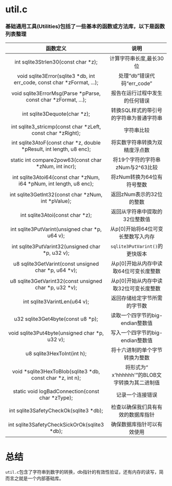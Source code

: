 # util.c
### 基础通用工具(Utilities)包括了一些基本的函数或方法库，以下是函数列表整理
|函数定义|说明|
|:----:|:----:|
|int sqlite3Strlen30(const char *z);|计算字符串长度,最长30位
|void sqlite3Error(sqlite3 *db, int err_code, const char *zFormat, ...);|处理“db”错误代码“err_code”
|void sqlite3ErrorMsg(Parse *pParse, const char *zFormat, ...);|报告在运行过程中发生的任何错误
|int sqlite3Dequote(char *z);|转换SQL样式的带引号的字符串为普通字符串
|int sqlite3_stricmp(const char *zLeft, const char *zRight);|字符串比较
|int sqlite3AtoF(const char *z, double *pResult, int length, u8 enc);|将实数字符串转换为双精度浮点数
|static int compare2pow63(const char *zNum, int incr);|将19个字符的字符串zNum与2^63比较
|int sqlite3Atoi64(const char *zNum, i64 *pNum, int length, u8 enc);|将zNum转换为64位有符号整数
|int sqlite3GetInt32(const char *zNum, int *pValue);|返回zNum表示的32位的整数
|int sqlite3Atoi(const char *z);|返回从字符串中提取的32位整数值
|int sqlite3PutVarint(unsigned char *p, u64 v);|从p\[0]开始将64位可变长整数写入内存
|int sqlite3PutVarint32(unsigned char *p, u32 v);|`sqlite3PutVarint()`的更快版本
|u8 sqlite3GetVarint(const unsigned char *p, u64 *v);|从p\[0]开始从内存中读取64位可变长度整数
|u8 sqlite3GetVarint32(const unsigned char *p, u32 *v);|从p\[0]开始从内存中读取32位可变长度整数
|int sqlite3VarintLen(u64 v);|返回存储给定字节所需的字节数
|u32 sqlite3Get4byte(const u8 *p);|读取一个四字节的big-endian整数值
|void sqlite3Put4byte(unsigned char *p, u32 v);|写入一个四字节的big-endian整数值
|u8 sqlite3HexToInt(int h);|将十六进制的单个字节转换为整数
|void *sqlite3HexToBlob(sqlite3 *db, const char *z, int n);|将形式为“ x'hhhhhh'”的BLOB文字转换为其二进制值
|static void logBadConnection(const char *zType);|记录一个连接错误
|int sqlite3SafetyCheckOk(sqlite3 *db);|检查以确保我们具有有效的数据库指针
|int sqlite3SafetyCheckSickOrOk(sqlite3 *db);|确保数据库指针可以有效使用

# 总结
`util.c`包含了字符串到数字的转换，db指针的有效性验证，还有内存的读写，简而言之就是一个内部基础库。